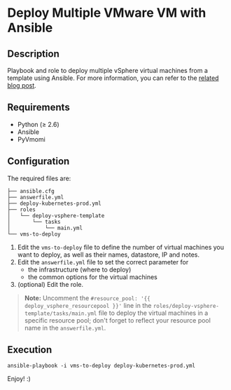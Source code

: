 # Deploy Multiple VMware VM with Ansible

## Description

Playbook and role to deploy multiple vSphere virtual machines from a template using Ansible. For more information, you can refer to the [related blog post](https://cloudmaniac.net/deploy-multiple-vm-with-ansible-on-vsphere/).

## Requirements
* Python (≥ 2.6)
* Ansible
* PyVmomi

## Configuration
The required files are:
```
├── ansible.cfg
├── answerfile.yml
├── deploy-kubernetes-prod.yml
├── roles
│   └── deploy-vsphere-template
│       └── tasks
│           └── main.yml
└── vms-to-deploy
```

1. Edit the ```vms-to-deploy``` file to define the number of virtual machines you want to deploy, as well as their names, datastore, IP and notes.
2. Edit the ```answerfile.yml``` file to set the correct parameter for
    * the infrastructure (where to deploy)
    * the common options for the virtual machines
3. (optional) Edit the role.

> **Note:** Uncomment the `#resource_pool: '{{ deploy_vsphere_resourcepool }}'` line in the `roles/deploy-vsphere-template/tasks/main.yml` file to deploy the virtual machines in a specific resource pool; don't forget to reflect your resource pool name in the `answerfile.yml`.

## Execution

```
ansible-playbook -i vms-to-deploy deploy-kubernetes-prod.yml
```

Enjoy! :)
